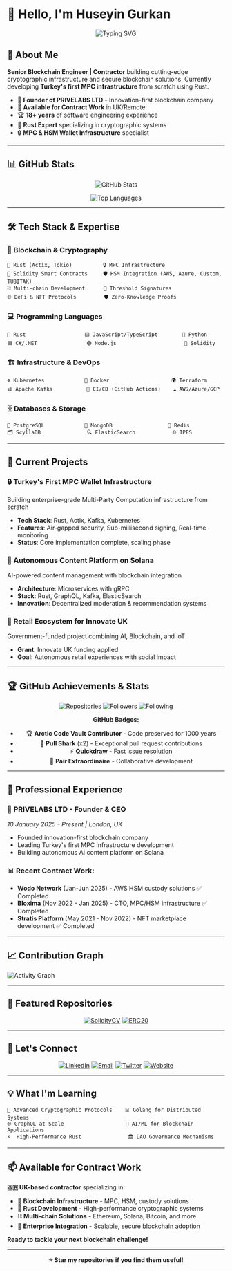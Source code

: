 # 👋 Hello, I'm Huseyin Gurkan

<div align="center">

![Typing SVG](https://readme-typing-svg.herokuapp.com?font=Fira+Code&weight=500&size=28&pause=1000&color=2196F3&center=true&vCenter=true&width=600&lines=Senior+Blockchain+Engineer;Contractor+%7C+MPC+%26+HSM+Expert;Rust+%26+Node.js+Specialist)

</div>

## 🚀 About Me

**Senior Blockchain Engineer | Contractor** building cutting-edge cryptographic infrastructure and secure blockchain solutions. Currently developing **Turkey's first MPC infrastructure** from scratch using Rust.

- 🔐 **Founder of PRIVELABS LTD** - Innovation-first blockchain company
- 💼 **Available for Contract Work** in UK/Remote
- 🏆 **18+ years** of software engineering experience
- 🦀 **Rust Expert** specializing in cryptographic systems
- 🔒 **MPC & HSM Wallet Infrastructure** specialist

---

## 📊 GitHub Stats

<div align="center">

![GitHub Stats](https://github-readme-stats.vercel.app/api?username=hu53yin&show_icons=true&theme=tokyonight&hide_border=true&count_private=true)

![Top Languages](https://github-readme-stats.vercel.app/api/top-langs/?username=hu53yin&layout=compact&theme=tokyonight&hide_border=true&langs_count=8)

</div>

---

## 🛠️ Tech Stack & Expertise

### 🔐 Blockchain & Cryptography
```
🦀 Rust (Actix, Tokio)          🔒 MPC Infrastructure
📜 Solidity Smart Contracts     🛡️ HSM Integration (AWS, Azure, Custom, TUBITAK)
⛓️ Multi-chain Development      🔐 Threshold Signatures
🌐 DeFi & NFT Protocols         🛡️ Zero-Knowledge Proofs
```

### 💻 Programming Languages
```
🦀 Rust                   🟨 JavaScript/TypeScript        🐍 Python
🟦 C#/.NET                🟢 Node.js                      📜 Solidity
```

### 🏗️ Infrastructure & DevOps
```
☸️ Kubernetes             🐳 Docker                    🌍 Terraform
📊 Apache Kafka           🔄 CI/CD (GitHub Actions)    ☁️ AWS/Azure/GCP
```

### 🗄️ Databases & Storage
```
🐘 PostgreSQL             🍃 MongoDB                  🔴 Redis
🗂️ ScyllaDB               🔍 ElasticSearch            🌐 IPFS
```

---

## 🎯 Current Projects

### 🔒 Turkey's First MPC Wallet Infrastructure
Building enterprise-grade Multi-Party Computation infrastructure from scratch
- **Tech Stack**: Rust, Actix, Kafka, Kubernetes
- **Features**: Air-gapped security, Sub-millisecond signing, Real-time monitoring
- **Status**: Core implementation complete, scaling phase

### 🤖 Autonomous Content Platform on Solana
AI-powered content management with blockchain integration
- **Architecture**: Microservices with gRPC
- **Stack**: Rust, GraphQL, Kafka, ElasticSearch
- **Innovation**: Decentralized moderation & recommendation systems

### 🏪 Retail Ecosystem for Innovate UK
Government-funded project combining AI, Blockchain, and IoT
- **Grant**: Innovate UK funding applied
- **Goal**: Autonomous retail experiences with social impact

---

## 🏆 GitHub Achievements & Stats

<div align="center">

![Repositories](https://img.shields.io/badge/Repositories-73-blue?style=for-the-badge&logo=github)
![Followers](https://img.shields.io/badge/Followers-142-green?style=for-the-badge&logo=github)
![Following](https://img.shields.io/badge/Following-258-orange?style=for-the-badge&logo=github)

**GitHub Badges:**
- 🏆 **Arctic Code Vault Contributor** - Code preserved for 1000 years
- 🦈 **Pull Shark** (x2) - Exceptional pull request contributions  
- ⚡ **Quickdraw** - Fast issue resolution
- 👥 **Pair Extraordinaire** - Collaborative development

</div>

---

## 💼 Professional Experience

### 🏢 **PRIVELABS LTD** - Founder & CEO
*10 January 2025 - Present | London, UK*
- Founded innovation-first blockchain company
- Leading Turkey's first MPC infrastructure development
- Building autonomous AI content platform on Solana

### 📊 **Recent Contract Work:**
- **Wodo Network** (Jan-Jun 2025) - AWS HSM custody solutions ✅ Completed
- **Bloxima** (Nov 2022 - Jan 2025) - CTO, MPC/HSM infrastructure ✅ Completed
- **Stratis Platform** (May 2021 - Nov 2022) - NFT marketplace development ✅ Completed

---

## 📈 Contribution Graph

![Activity Graph](https://github-readme-activity-graph.vercel.app/graph?username=hu53yin&theme=tokyo-night&hide_border=true)

---

## 🌟 Featured Repositories

<div align="center">

[![SolidityCV](https://github-readme-stats.vercel.app/api/pin/?username=hu53yin&repo=SolidityCV&theme=tokyonight&hide_border=true)](https://github.com/hu53yin/SolidityCV)
[![ERC20](https://github-readme-stats.vercel.app/api/pin/?username=hu53yin&repo=ERC20&theme=tokyonight&hide_border=true)](https://github.com/hu53yin/ERC20)

</div>

---

## 🤝 Let's Connect

<div align="center">

[![LinkedIn](https://img.shields.io/badge/LinkedIn-0077B5?style=for-the-badge&logo=linkedin&logoColor=white)](https://linkedin.com/in/huseyingurkan)
[![Email](https://img.shields.io/badge/Email-D14836?style=for-the-badge&logo=gmail&logoColor=white)](mailto:huseyingurkan@gmail.com)
[![Twitter](https://img.shields.io/badge/Twitter-1DA1F2?style=for-the-badge&logo=twitter&logoColor=white)](https://twitter.com/huseyingurkan)
[![Website](https://img.shields.io/badge/Website-000000?style=for-the-badge&logo=About.me&logoColor=white)](https://privelabs.co.uk)

</div>

---

## 💡 What I'm Learning

```
🔗 Advanced Cryptographic Protocols    📊 Golang for Distributed Systems
🌐 GraphQL at Scale                    🤖 AI/ML for Blockchain Applications  
⚡  High-Performance Rust               🏛️ DAO Governance Mechanisms
```

---

## 📫 Available for Contract Work

**🇬🇧 UK-based contractor** specializing in:
- 🔐 **Blockchain Infrastructure** - MPC, HSM, custody solutions
- 🦀 **Rust Development** - High-performance cryptographic systems  
- ⛓️ **Multi-chain Solutions** - Ethereum, Solana, Bitcoin, and more
- 🏢 **Enterprise Integration** - Scalable, secure blockchain adoption

**Ready to tackle your next blockchain challenge!**

---

<div align="center">

**⭐ Star my repositories if you find them useful!**

</div>
